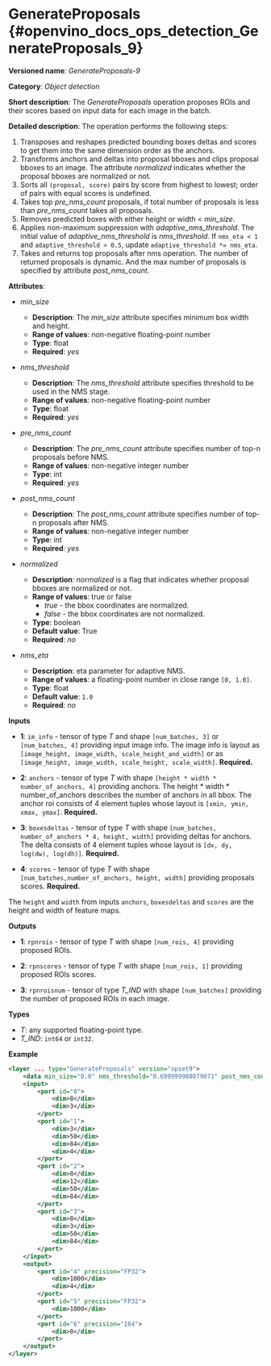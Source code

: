 # GenerateProposals {#openvino_docs_ops_detection_GenerateProposals_9}

**Versioned name**: *GenerateProposals-9*

**Category**: *Object detection*

**Short description**: The *GenerateProposals* operation proposes ROIs and their scores
based on input data for each image in the batch.

**Detailed description**: The operation performs the following steps:

1.  Transposes and reshapes predicted bounding boxes deltas and scores to get them into the same dimension order as the
anchors.
2.  Transforms anchors and deltas into proposal bboxes and clips proposal bboxes to an image. The attribute *normalized*
indicates whether the proposal bboxes are normalized or not.
3.  Sorts all `(proposal, score)` pairs by score from highest to lowest; order of pairs with equal scores is undefined.
4.  Takes top *pre_nms_count* proposals, if total number of proposals is less than *pre_nms_count* takes all proposals.
5.  Removes predicted boxes with either height or width < *min_size*.
6.  Applies non-maximum suppression with *adaptive_nms_threshold*. The initial value of *adaptive_nms_threshold* is
*nms_threshold*. If `nms_eta < 1` and `adaptive_threshold > 0.5`, update `adaptive_threshold *= nms_eta`.
7.  Takes and returns top proposals after nms operation. The number of returned proposals is dynamic. And the max number of proposals is specified by attribute *post_nms_count*.

**Attributes**:

* *min_size*

    * **Description**: The *min_size* attribute specifies minimum box width and height.
    * **Range of values**: non-negative floating-point number
    * **Type**: float
    * **Required**: *yes*

* *nms_threshold*

    * **Description**: The *nms_threshold* attribute specifies threshold to be used in the NMS stage.
    * **Range of values**: non-negative floating-point number
    * **Type**: float
    * **Required**: *yes*

* *pre_nms_count*

    * **Description**: The *pre_nms_count* attribute specifies number of top-n proposals before NMS.
    * **Range of values**: non-negative integer number
    * **Type**: int
    * **Required**: *yes*

* *post_nms_count*

    * **Description**: The *post_nms_count* attribute specifies number of top-n proposals after NMS.
    * **Range of values**: non-negative integer number
    * **Type**: int
    * **Required**: *yes*

* *normalized*

    * **Description**: *normalized* is a flag that indicates whether proposal bboxes are normalized or not.
    * **Range of values**: true or false
      * *true* - the bbox coordinates are normalized.
      * *false* - the bbox coordinates are not normalized.
    * **Type**: boolean
    * **Default value**: True
    * **Required**: *no*

* *nms_eta*

    * **Description**: eta parameter for adaptive NMS.
    * **Range of values**: a floating-point number in close range `[0, 1.0]`.
    * **Type**: float
    * **Default value**: `1.0`
    * **Required**: *no*

**Inputs**

* **1**: `im_info` - tensor of type *T* and shape `[num_batches, 3]` or `[num_batches, 4]` providing input image info. The image info is layout as `[image_height, image_width, scale_height_and_width]` or as `[image_height, image_width, scale_height, scale_width]`. **Required.**

* **2**: `anchors` - tensor of type *T* with shape `[height * width * number_of_anchors, 4]` providing anchors. The height * width * number_of_anchors describes the number of anchors in all bbox. The anchor roi consists of 4 element tuples whose layout is `[xmin, ymin, xmax, ymax]`. **Required.**

* **3**: `boxesdeltas` - tensor of type *T* with shape `[num_batches, number_of_anchors * 4, height, width]` providing deltas for anchors. The delta consists of 4 element tuples whose layout is `[dx, dy, log(dw), log(dh)]`. **Required.**

* **4**: `scores` - tensor of type *T* with shape `[num_batches,number_of_anchors, height, width]` providing proposals scores.  **Required.**

The `height` and `width` from inputs `anchors`, `boxesdeltas` and `scores` are the height and width of feature maps.

**Outputs**

* **1**: `rpnrois` - tensor of type *T* with shape `[num_rois, 4]` providing proposed ROIs.

* **2**: `rpnscores` - tensor of type *T* with shape `[num_rois, 1]` providing proposed ROIs scores.

* **3**: `rpnroisnum` - tensor of type *T_IND* with shape `[num_batches]` providing the number of proposed ROIs in each image.

**Types**

* *T*: any supported floating-point type.
* *T_IND*: `int64` or `int32`.

**Example**

```xml
<layer ... type="GenerateProposals" version="opset9">
    <data min_size="0.0" nms_threshold="0.699999988079071" post_nms_count="1000" pre_nms_count="1000"/>
    <input>
        <port id="0">
            <dim>8</dim>
            <dim>3</dim>
        </port>
        <port id="1">
            <dim>3</dim>
            <dim>50</dim>
            <dim>84</dim>
            <dim>4</dim>
        </port>
        <port id="2">
            <dim>8</dim>
            <dim>12</dim>            
            <dim>50</dim>
            <dim>84</dim>
        </port>
        <port id="3">
            <dim>8</dim>        
            <dim>3</dim>
            <dim>50</dim>
            <dim>84</dim>
        </port>
    </input>
    <output>
        <port id="4" precision="FP32">
            <dim>1000</dim>
            <dim>4</dim>
        </port>
        <port id="5" precision="FP32">
            <dim>1000</dim>
        </port>
        <port id="6" precision="I64">
            <dim>8</dim>
        </port>        
    </output>
</layer>
```
